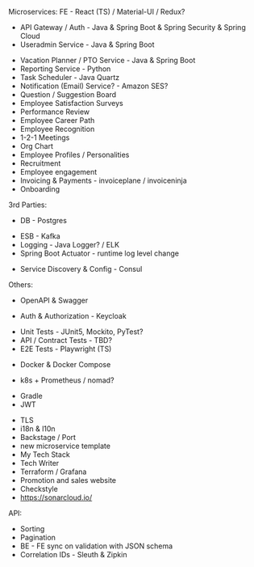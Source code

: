 Microservices:
FE - React (TS) / Material-UI / Redux?
+ API Gateway / Auth - Java & Spring Boot & Spring Security & Spring Cloud
+ Useradmin Service - Java & Spring Boot
- Vacation Planner / PTO Service - Java & Spring Boot
- Reporting Service - Python
- Task Scheduler - Java Quartz
- Notification (Email) Service? - Amazon SES?
- Question / Suggestion Board
- Employee Satisfaction Surveys
- Performance Review
- Employee Career Path
- Employee Recognition
- 1-2-1 Meetings
- Org Chart
- Employee Profiles / Personalities
- Recruitment
- Employee engagement
- Invoicing & Payments - invoiceplane / invoiceninja
- Onboarding

3rd Parties:
+ DB - Postgres
- ESB - Kafka
- Logging - Java Logger? / ELK
- Spring Boot Actuator - runtime log level change
+ Service Discovery & Config - Consul


Others:
- OpenAPI & Swagger
+ Auth & Authorization - Keycloak
- Unit Tests - JUnit5, Mockito, PyTest?
- API / Contract Tests - TBD?
- E2E Tests - Playwright (TS)
+ Docker & Docker Compose
- k8s + Prometheus / nomad?
+ Gradle
+ JWT
- TLS
- i18n & l10n
- Backstage / Port
- new microservice template 
- My Tech Stack
- Tech Writer
- Terraform / Grafana
- Promotion and sales website
- Checkstyle
- https://sonarcloud.io/


API:
- Sorting
- Pagination
- BE - FE sync on validation with JSON schema
- Correlation IDs - Sleuth & Zipkin
